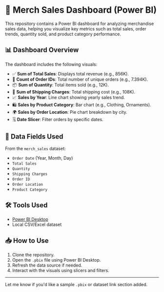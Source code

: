 # 🧾 Merch Sales Dashboard (Power BI)

This repository contains a Power BI dashboard for analyzing merchandise sales data, helping you visualize key metrics such as total sales, order trends, quantity sold, and product category performance.

## 📊 Dashboard Overview

The dashboard includes the following visuals:

- ✅ **Sum of Total Sales**: Displays total revenue (e.g., 856K).
- 🧾 **Count of Order IDs**: Total number of unique orders (e.g., 7.394K).
- 📦 **Sum of Quantity**: Total items sold (e.g., 12K).
- 🚚 **Sum of Shipping Charges**: Total shipping cost (e.g., 108K).
- 📈 **Sales by Year**: Line chart showing yearly sales trend.
- 🛍️ **Sales by Product Category**: Bar chart (e.g., Clothing, Ornaments).
- 🌍 **Sales by Order Location**: Pie chart breakdown by city.
- 🗓️ **Date Slicer**: Filter orders by specific dates.

## 📂 Data Fields Used

From the `merch_sales` dataset:

- `Order Date` (Year, Month, Day)
- `Total Sales`
- `Quantity`
- `Shipping Charges`
- `Order ID`
- `Order Location`
- `Product Category`

## 🛠️ Tools Used

- [Power BI Desktop](https://powerbi.microsoft.com/)
- Local CSV/Excel dataset

## 📥 How to Use

1. Clone the repository.
2. Open the `.pbix` file using Power BI Desktop.
3. Refresh the data source if needed.
4. Interact with the visuals using slicers and filters.

---

Let me know if you'd like a sample `.pbix` or dataset link section added.

